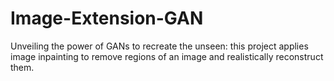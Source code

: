 # Image-Extension-GAN
Unveiling the power of GANs to recreate the unseen: this project applies image inpainting to remove regions of an image and realistically reconstruct them.
